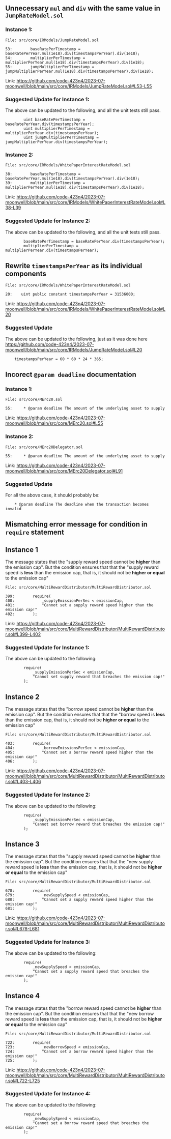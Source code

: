 ## Unnecessary `mul` and `div` with the same value in `JumpRateModel.sol`

### Instance 1:

```
File: src/core/IRModels/JumpRateModel.sol

53:        baseRatePerTimestamp = baseRatePerYear.mul(1e18).div(timestampsPerYear).div(1e18);
54:        multiplierPerTimestamp = multiplierPerYear.mul(1e18).div(timestampsPerYear).div(1e18);
55:        jumpMultiplierPerTimestamp = jumpMultiplierPerYear.mul(1e18).div(timestampsPerYear).div(1e18);
```

Link: https://github.com/code-423n4/2023-07-moonwell/blob/main/src/core/IRModels/JumpRateModel.sol#L53-L55

### Suggested Update for Instance 1:

The above can be updated to the following, and all the unit tests still pass.

```
        uint baseRatePerTimestamp = baseRatePerYear.div(timestampsPerYear);
        uint multiplierPerTimestamp = multiplierPerYear.div(timestampsPerYear);
        uint jumpMultiplierPerTimestamp = jumpMultiplierPerYear.div(timestampsPerYear);
```
### Instance 2:

```
File: src/core/IRModels/WhitePaperInterestRateModel.sol

38:        baseRatePerTimestamp = baseRatePerYear.mul(1e18).div(timestampsPerYear).div(1e18);
39:        multiplierPerTimestamp = multiplierPerYear.mul(1e18).div(timestampsPerYear).div(1e18);
```

Link: https://github.com/code-423n4/2023-07-moonwell/blob/main/src/core/IRModels/WhitePaperInterestRateModel.sol#L38-L39

### Suggested Update for Instance 2:

The above can be updated to the following, and all the unit tests still pass.

```
        baseRatePerTimestamp = baseRatePerYear.div(timestampsPerYear);
        multiplierPerTimestamp = multiplierPerYear.div(timestampsPerYear);
```

## Rewrite `timestampsPerYear` as its individual components

```
File: src/core/IRModels/WhitePaperInterestRateModel.sol

20:    uint public constant timestampsPerYear = 31536000;
```

Link: https://github.com/code-423n4/2023-07-moonwell/blob/main/src/core/IRModels/WhitePaperInterestRateModel.sol#L20

### Suggested Update

The above can be updated to the following, just as it was done here https://github.com/code-423n4/2023-07-moonwell/blob/main/src/core/IRModels/JumpRateModel.sol#L20

```
    timestampsPerYear = 60 * 60 * 24 * 365;
```

## Incorect `@param deadline` documentation

### Instance 1:

```
File: src/core/MErc20.sol

55:     * @param deadline The amount of the underlying asset to supply
```

Link: https://github.com/code-423n4/2023-07-moonwell/blob/main/src/core/MErc20.sol#L55

### Instance 2:

```
File: src/core/MErc20Delegator.sol

55:     * @param deadline The amount of the underlying asset to supply
```

Link: https://github.com/code-423n4/2023-07-moonwell/blob/main/src/core/MErc20Delegator.sol#L91

### Suggested Update

For all the above case, it should probably be:

```
    * @param deadline The deadline when the transaction becomes invalid
```

## Mismatching error message for condition in `require` statement

## Instance 1

The message states that the "supply reward speed cannot be **higher** than the emission cap".
But the condition ensures that that the "supply reward speed is **less** than the emission cap, that is, it should not be **higher or equal** to the emission cap"

```
File: src/core/MultiRewardDistributor/MultiRewardDistributor.sol

399:        require(
400:            _supplyEmissionPerSec < emissionCap,
401:            "Cannot set a supply reward speed higher than the emission cap!"
402:        );
```

Link: https://github.com/code-423n4/2023-07-moonwell/blob/main/src/core/MultiRewardDistributor/MultiRewardDistributor.sol#L399-L402

### Suggested Update for Instance 1:

The above can be updated to the following:

```
        require(
            _supplyEmissionPerSec < emissionCap,
            "Cannot set supply reward that breaches the emission cap!"
        );
```


## Instance 2

The message states that the "borrow speed cannot be **higher** than the emission cap".
But the condition ensures that that the "borrow speed is **less** than the emission cap, that is, it should not be **higher or equal** to the emission cap"

```
File: src/core/MultiRewardDistributor/MultiRewardDistributor.sol

403:        require(
404:            _borrowEmissionsPerSec < emissionCap,
405:            "Cannot set a borrow reward speed higher than the emission cap!"
406:        );
```

Link: https://github.com/code-423n4/2023-07-moonwell/blob/main/src/core/MultiRewardDistributor/MultiRewardDistributor.sol#L403-L406

### Suggested Update for Instance 2:

The above can be updated to the following:

```
        require(
            _supplyEmissionPerSec < emissionCap,
            "Cannot set borrow reward that breaches the emission cap!"
        );
```

## Instance 3

The message states that the "supply reward speed cannot be **higher** than the emission cap".
But the condition ensures that that the "new supply reward speed is **less** than the emission cap, that is, it should not be **higher or equal** to the emission cap"

```
File: src/core/MultiRewardDistributor/MultiRewardDistributor.sol

678:        require(
679:            _newSupplySpeed < emissionCap,
680:            "Cannot set a supply reward speed higher than the emission cap!"
681:        );
```

Link: https://github.com/code-423n4/2023-07-moonwell/blob/main/src/core/MultiRewardDistributor/MultiRewardDistributor.sol#L678-L681

### Suggested Update for Instance 3:

The above can be updated to the following:

```
        require(
            _newSupplySpeed < emissionCap,
            "Cannot set a supply reward speed that breaches the emission cap!"
        );
```

## Instance 4

The message states that the "borrow reward speed cannot be **higher** than the emission cap".
But the condition ensures that that the "new borrow reward speed is **less** than the emission cap, that is, it should not be **higher or equal** to the emission cap"

```
File: src/core/MultiRewardDistributor/MultiRewardDistributor.sol

722:        require(
723:            _newBorrowSpeed < emissionCap,
724:            "Cannot set a borrow reward speed higher than the emission cap!"
725:        );
```

Link: https://github.com/code-423n4/2023-07-moonwell/blob/main/src/core/MultiRewardDistributor/MultiRewardDistributor.sol#L722-L725

### Suggested Update for Instance 4:

The above can be updated to the following:

```
        require(
            _newSupplySpeed < emissionCap,
            "Cannot set a borrow reward speed that breaches the emission cap!"
        );
```